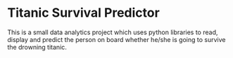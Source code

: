 # Titanic Survival Predictor
This is a small data analytics project which uses python libraries to read, display and predict the person on board whether he/she is going to survive the drowning titanic.

